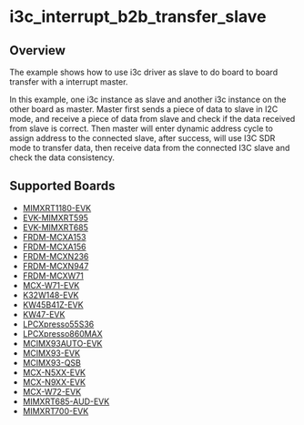 # i3c_interrupt_b2b_transfer_slave

## Overview
The example shows how to use i3c driver as slave to do board to board transfer with a interrupt master.

In this example, one i3c instance as slave and another i3c instance on the other board as master. Master
first sends a piece of data to slave in I2C mode, and receive a piece of data from slave and check if the
data received from slave is correct. Then master will enter dynamic address cycle to assign address to the
connected slave, after success, will use I3C SDR mode to transfer data, then receive data from the connected
I3C slave and check the data consistency.

## Supported Boards
- [MIMXRT1180-EVK](../../../../_boards/evkmimxrt1180/driver_examples/i3c/interrupt_b2b_transfer/slave/example_board_readme.md)
- [EVK-MIMXRT595](../../../../_boards/evkmimxrt595/driver_examples/i3c/interrupt_b2b_transfer/slave/example_board_readme.md)
- [EVK-MIMXRT685](../../../../_boards/evkmimxrt685/driver_examples/i3c/interrupt_b2b_transfer/slave/example_board_readme.md)
- [FRDM-MCXA153](../../../../_boards/frdmmcxa153/driver_examples/i3c/interrupt_b2b_transfer/slave/example_board_readme.md)
- [FRDM-MCXA156](../../../../_boards/frdmmcxa156/driver_examples/i3c/interrupt_b2b_transfer/slave/example_board_readme.md)
- [FRDM-MCXN236](../../../../_boards/frdmmcxn236/driver_examples/i3c/interrupt_b2b_transfer/slave/example_board_readme.md)
- [FRDM-MCXN947](../../../../_boards/frdmmcxn947/driver_examples/i3c/interrupt_b2b_transfer/slave/example_board_readme.md)
- [FRDM-MCXW71](../../../../_boards/frdmmcxw71/driver_examples/i3c/interrupt_b2b_transfer/slave/example_board_readme.md)
- [MCX-W71-EVK](../../../../_boards/mcxw71evk/driver_examples/i3c/interrupt_b2b_transfer/slave/example_board_readme.md)
- [K32W148-EVK](../../../../_boards/k32w148evk/driver_examples/i3c/interrupt_b2b_transfer/slave/example_board_readme.md)
- [KW45B41Z-EVK](../../../../_boards/kw45b41zevk/driver_examples/i3c/interrupt_b2b_transfer/slave/example_board_readme.md)
- [KW47-EVK](../../../../_boards/kw47evk/driver_examples/i3c/interrupt_b2b_transfer/slave/example_board_readme.md)
- [LPCXpresso55S36](../../../../_boards/lpcxpresso55s36/driver_examples/i3c/interrupt_b2b_transfer/slave/example_board_readme.md)
- [LPCXpresso860MAX](../../../../_boards/lpcxpresso860max/driver_examples/i3c/interrupt_b2b_transfer/slave/example_board_readme.md)
- [MCIMX93AUTO-EVK](../../../../_boards/mcimx93autoevk/driver_examples/i3c/interrupt_b2b_transfer/slave/example_board_readme.md)
- [MCIMX93-EVK](../../../../_boards/mcimx93evk/driver_examples/i3c/interrupt_b2b_transfer/slave/example_board_readme.md)
- [MCIMX93-QSB](../../../../_boards/mcimx93qsb/driver_examples/i3c/interrupt_b2b_transfer/slave/example_board_readme.md)
- [MCX-N5XX-EVK](../../../../_boards/mcxn5xxevk/driver_examples/i3c/interrupt_b2b_transfer/slave/example_board_readme.md)
- [MCX-N9XX-EVK](../../../../_boards/mcxn9xxevk/driver_examples/i3c/interrupt_b2b_transfer/slave/example_board_readme.md)
- [MCX-W72-EVK](../../../../_boards/mcxw72evk/driver_examples/i3c/interrupt_b2b_transfer/slave/example_board_readme.md)
- [MIMXRT685-AUD-EVK](../../../../_boards/mimxrt685audevk/driver_examples/i3c/interrupt_b2b_transfer/slave/example_board_readme.md)
- [MIMXRT700-EVK](../../../../_boards/mimxrt700evk/driver_examples/i3c/interrupt_b2b_transfer/slave/example_board_readme.md)

